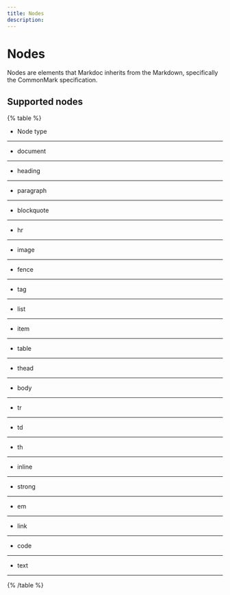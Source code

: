 ```yaml
---
title: Nodes
description: 
---
```


# Nodes 

Nodes are elements that Markdoc inherits from the Markdown, specifically the CommonMark specification. 

## Supported nodes

{% table %}
* Node type
---
* document
---
* heading
---
* paragraph
---
* blockquote
---
* hr
---
* image
---
* fence
---
* tag
---
* list
---
* item
---
* table
---
* thead
---
* body
---
* tr
---
* td
---
* th
---
* inline
---
* strong
---
* em
---
* link
---
* code
---
* text
---
{% /table %}